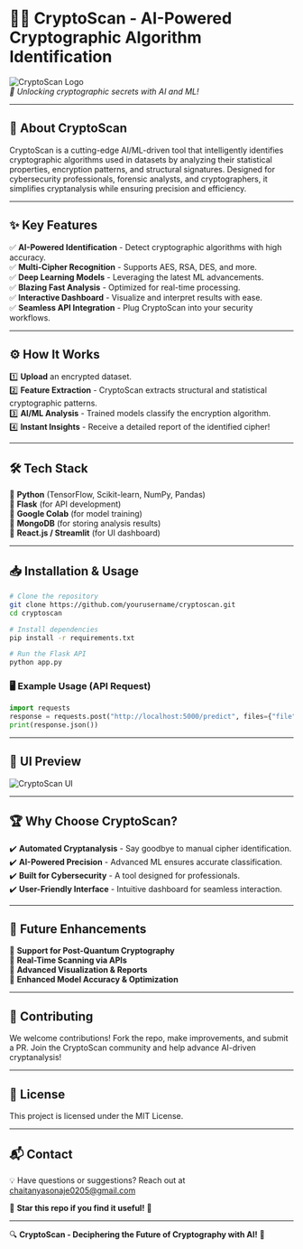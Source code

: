 # 🔐🚀 CryptoScan - AI-Powered Cryptographic Algorithm Identification

![CryptoScan Logo](https://via.placeholder.com/600x200.png?text=CryptoScan)  
*🔎 Unlocking cryptographic secrets with AI and ML!*

---

## 🎯 **About CryptoScan**
CryptoScan is a cutting-edge AI/ML-driven tool that intelligently identifies cryptographic algorithms used in datasets by analyzing their statistical properties, encryption patterns, and structural signatures. Designed for cybersecurity professionals, forensic analysts, and cryptographers, it simplifies cryptanalysis while ensuring precision and efficiency.

---

## ✨ **Key Features**
✅ **AI-Powered Identification** - Detect cryptographic algorithms with high accuracy.  
✅ **Multi-Cipher Recognition** - Supports AES, RSA, DES, and more.  
✅ **Deep Learning Models** - Leveraging the latest ML advancements.  
✅ **Blazing Fast Analysis** - Optimized for real-time processing.  
✅ **Interactive Dashboard** - Visualize and interpret results with ease.  
✅ **Seamless API Integration** - Plug CryptoScan into your security workflows.  

---

## ⚙️ **How It Works**
1️⃣ **Upload** an encrypted dataset.  
2️⃣ **Feature Extraction** - CryptoScan extracts structural and statistical cryptographic patterns.  
3️⃣ **AI/ML Analysis** - Trained models classify the encryption algorithm.  
4️⃣ **Instant Insights** - Receive a detailed report of the identified cipher!  

---

## 🛠️ **Tech Stack**
🚀 **Python** (TensorFlow, Scikit-learn, NumPy, Pandas)  
🚀 **Flask** (for API development)  
🚀 **Google Colab** (for model training)  
🚀 **MongoDB** (for storing analysis results)  
🚀 **React.js / Streamlit** (for UI dashboard)  

---

## 📥 **Installation & Usage**
```bash
# Clone the repository
git clone https://github.com/yourusername/cryptoscan.git
cd cryptoscan

# Install dependencies
pip install -r requirements.txt

# Run the Flask API
python app.py
```

### 🖥 **Example Usage (API Request)**
```python
import requests
response = requests.post("http://localhost:5000/predict", files={"file": open("sample.enc", "rb")})
print(response.json())
```

---

## 🎨 **UI Preview**
![CryptoScan UI](https://via.placeholder.com/800x400.png?text=CryptoScan+Dashboard)  

---

## 🏆 **Why Choose CryptoScan?**
✔️ **Automated Cryptanalysis** - Say goodbye to manual cipher identification.  
✔️ **AI-Powered Precision** - Advanced ML ensures accurate classification.  
✔️ **Built for Cybersecurity** - A tool designed for professionals.  
✔️ **User-Friendly Interface** - Intuitive dashboard for seamless interaction.  

---

## 🚀 **Future Enhancements**
📌 **Support for Post-Quantum Cryptography**  
📌 **Real-Time Scanning via APIs**  
📌 **Advanced Visualization & Reports**  
📌 **Enhanced Model Accuracy & Optimization**  

---

## 🤝 **Contributing**
We welcome contributions! Fork the repo, make improvements, and submit a PR. Join the CryptoScan community and help advance AI-driven cryptanalysis!

---

## 📄 **License**
This project is licensed under the MIT License.  

---

## 📬 **Contact**
💡 Have questions or suggestions? Reach out at [chaitanyasonaje0205@gmail.com](mailto:chaitanyasonaje0205@gmail.com)  

🌟 **Star this repo if you find it useful!** 🌟  

---

🔍 **CryptoScan - Deciphering the Future of Cryptography with AI!** 🔐
